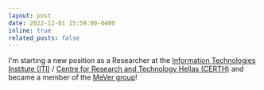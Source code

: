 ```yaml
---
layout: post
date: 2022-12-01 15:59:00-0400
inline: true
related_posts: false
---
```


I'm starting a new position as a Researcher at the <a href="https://www.iti.gr/iti/en/home/"> Information Technologies Institute (ITI)</a> / <a href="https://www.certh.gr/root.el.aspx">Centre for Research and Technology Hellas (CERTH)</a> and became a member of the <a href="https://www.mever.iti.gr/iti/en/home/">MeVer group</a>!
